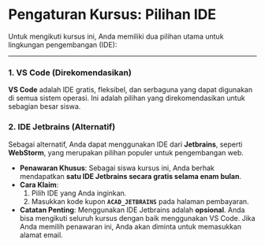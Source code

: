 # Pengaturan Kursus: Pilihan IDE

Untuk mengikuti kursus ini, Anda memiliki dua pilihan utama untuk lingkungan pengembangan (IDE):

---

### 1. VS Code (Direkomendasikan)

**VS Code** adalah IDE gratis, fleksibel, dan serbaguna yang dapat digunakan di semua sistem operasi. Ini adalah pilihan yang direkomendasikan untuk sebagian besar siswa.

### 2. IDE Jetbrains (Alternatif)

Sebagai alternatif, Anda dapat menggunakan IDE dari **Jetbrains**, seperti **WebStorm**, yang merupakan pilihan populer untuk pengembangan web.

* **Penawaran Khusus**: Sebagai siswa kursus ini, Anda berhak mendapatkan **satu IDE Jetbrains secara gratis selama enam bulan**.
* **Cara Klaim**:
    1. Pilih IDE yang Anda inginkan.
    2. Masukkan kode kupon **`ACAD_JETBRAINS`** pada halaman pembayaran.
* **Catatan Penting**: Menggunakan IDE Jetbrains adalah **opsional**. Anda bisa mengikuti seluruh kursus dengan baik menggunakan VS Code. Jika Anda memilih penawaran ini, Anda akan diminta untuk memasukkan alamat email.